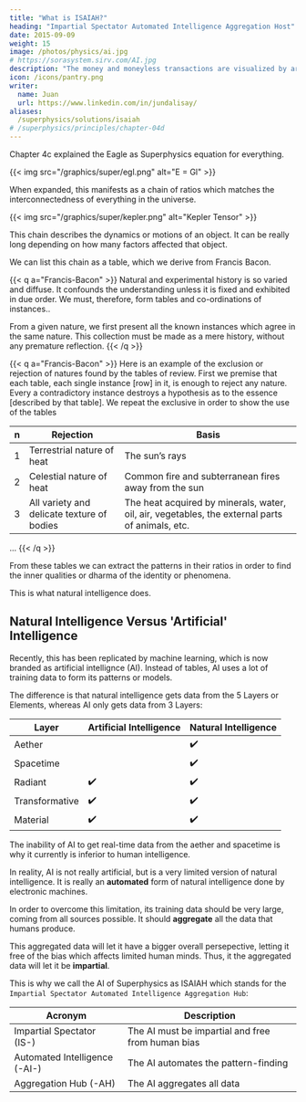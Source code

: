 ```yaml
---
title: "What is ISAIAH?"
heading: "Impartial Spectator Automated Intelligence Aggregation Host"
date: 2015-09-09
weight: 15
image: /photos/physics/ai.jpg
# https://sorasystem.sirv.com/AI.jpg
description: "The money and moneyless transactions are visualized by artificial intelligence (AI) in order to guide policymakers"
icon: /icons/pantry.png
writer:
  name: Juan
  url: https://www.linkedin.com/in/jundalisay/
aliases:
  /superphysics/solutions/isaiah
# /superphysics/principles/chapter-04d
---
```



<!-- ISAIAH is the machine learning system for the implementations of Superphysics -->

Chapter 4c explained the Eagle as Superphysics equation for everything. 

{{< img src="/graphics/super/egl.png" alt="E = Gl" >}}


When expanded, this manifests as a chain of ratios which matches the interconnectedness of everything in the universe. 

{{< img src="/graphics/super/kepler.png" alt="Kepler Tensor" >}}

This chain describes the dynamics or motions of an object. It can be really long depending on how many factors affected that object. 

We can list this chain as a table, which we derive from Francis Bacon. 

{{< q a="Francis-Bacon" >}}
Natural and experimental history is so varied and diffuse. It confounds the understanding unless it is fixed and exhibited in due order. We must, therefore, form tables and co-ordinations of instances..

From a given nature, we first present all the known instances which agree in the same nature. This collection must be made as a mere history, without any premature reflection.
{{< /q >}}


{{< q a="Francis-Bacon" >}}
Here is an example of the exclusion or rejection of natures found by the tables of review. First we premise that each table, each single instance [row] in it, is enough to reject any nature.  Every a contradictory instance destroys a hypothesis as to the essence [described by that table]. We repeat the exclusive in order to show the use of the tables

n | Rejection | Basis
--- | --- | ---
1 | Terrestrial nature of heat | The sun’s rays 
2 | Celestial nature of heat | Common fire and subterranean fires away from the sun
3 | All variety and delicate texture of bodies | The heat acquired by minerals, water, oil, air, vegetables, the external parts of animals, etc.
...
{{< /q >}}


From these tables we can extract the patterns in their ratios in order to find the inner qualities or dharma of the identity or phenomena. 

This is what natural intelligence does. 


## Natural Intelligence Versus 'Artificial' Intelligence 

Recently, this has been replicated by machine learning, which is now branded as artificial intellignce (AI). Instead of tables, AI uses a lot of training data to form its patterns or models.  

The difference is that natural intelligence gets data from the 5 Layers or Elements, whereas AI only gets data from 3 Layers:

Layer | Artificial Intelligence | Natural Intelligence 
--- | --- | ---
Aether | | :heavy_check_mark: 
Spacetime | | :heavy_check_mark:
Radiant | :heavy_check_mark: | :heavy_check_mark:
Transformative | :heavy_check_mark: | :heavy_check_mark:
Material | :heavy_check_mark: | :heavy_check_mark:

The inability of AI to get real-time data from the aether and spacetime is why it currently is inferior to human intelligence. 

In reality, AI is not really artificial, but is a very limited version of natural intelligence. It is really an **automated** form of natural intelligence done by electronic machines. 

In order to overcome this limitation, its training data should be very large, coming from all sources possible. It should **aggregate** all the data that humans produce.  

This aggregated data will let it have a bigger overall persepective, letting it free of the bias which affects limited human minds. Thus, it the aggregated data will let it be **impartial**.

<!-- Such an Automated Intelligence will have an advantage over human intelligence by being free of bias. 

This machine learning or pattern-simplification and pattern-finding must be free of bias. It must be impartial. -->

This is why we call the AI of Superphysics as ISAIAH which stands for the `Impartial Spectator Automated Intelligence Aggregation Hub`:

Acronym | Description
--- | ---
Impartial Spectator (IS-) | The AI must be impartial and free from human bias
Automated Intelligence (-AI-) | The AI automates the pattern-finding
Aggregation Hub (-AH) | The AI aggregates all data

<!-- . In Supereconomics, we achieve this by setting its base valuation to the common grain of the country that it is measuring
 — describes the AI as something that 

  existing thought-processing of whatever the Impartial Spectator's socio-political-economic goal is, whether it be price prediction, capital flows prediction, election prediction, legislation prediction, population demographic prediction, disease prediction, etc.
 — describes the centralization of the functionalities of the AI as a single cohesive unit, manifesting as socio-economic singularity. Nowadays, these functionalities are called 'skills' as Alexa Skills or 'actions' as Google Actions.  -->



<!-- Supereconomics (Economic Superphysics) aims to solve all economic problems by adding moneyless donations and exchange (barter), as points-based valuation, to the current money-based valuation. This is similar to how Material Superphysics aims to solve mysteries in Physics by adding the aether-idea onto the idea of "quantum fields". 

The points-based valuation represents [the effort theory of value](/social/economics/principles/effort-theory-of-value) which we derived from Adam Smith:


{{< q a="Adam-Smith" c="The Wealth of Nations Simplified, Book 1, Chapter 5" >}}
Labour..is the only universal, as well as the only accurate measure of value.. by which we can compare the values of different commodities at all times and at all places.. From century to century, corn is a better measure than silver, because, from century to century, equal quantities of corn will command the same quantity of labour more nearly than equal quantities of silver. From year to year, on the contrary, silver is a better measure than corn, because equal quantities of it will more nearly command the same quantity of labour.
{{< /q >}}



In this system, the price of goods can be determined using the quantity of other goods. For example, an iPhone X has a money-price of $1,000 which is double the money-price of a Huawei P20 at $500. So in our system, an iPhone X is worth 2 Huawei P20. If 1 kilo of rice is $1, then an iPhone X is worth 1,000 kilos of rice:

- 1 iPhoneX : 2 Huawei P20
- 1 iPhoneX : 1000 kilos of rice

![IPhone on rice](https://sorasystem.sirv.com/photos/iphonerice2.jpg)


As you can see, our system liberates the economy from being bound only to money, making it a true free trade system by allowing iPhones to be valued in Huawei phones, rice, or whatever. This is similar to how the Big Mac index pegs currencies to the Big Mac, except that we peg Big Macs to rice so that economies can function without money. 


## Based on Ratios, Not Equalities

Instead of equilibrium or the equals sign, this system is based on **ratios** or the ratio sign. This is in line with our proposed [Qualimath](/superphysics/solutions/qualimath)

This is useful for poor people and even for corporations during financial crises where money is tight or unavailable. In addition, it will lower the cost of buying and selling since it will use the already-existing telecoms system, instead of the financial system with its expensive bankers and financiers*.


> *In Supereconomics, such people will still be employed to do inspection, "KYC", and credit checks. 


An advanced economy can be very complex because of the huge number of goods and commodities for sale. It would be impossible to keep track of all the ratios manually. This is why the system needs machine learning, more popularly called artificial intelligence or AI. 

<!-- The most useful result that Supereconomics aims to get is the real price of everything, which is the value of everything relative to grains. In this way, all prices become natural which then removes the chance for crises from emerging. Thus, we come up with ISAIAH as the name of our AI: -->
<!-- In order to arrive at the real price, the AI has to filter out the bias and the noise in the data. We can say that the AI has to be an impartial spectator of the flow of data that is routed to it.  -->


<!-- ![Automated Intelligence](https://sorasystem.sirv.com/AI.jpg)




The idea is inspired by the prophet Isaiah who made many predictions about events in the Middle East. Likewise, AI is designed to make predictions about anything that it is evidenced by real data. 


![Isaiah](/photos/meta.jpg)



## Other Implementations

ISAIAH, as a machine learning hub, can interpret data from non-economic sciences such as medicine and politics, using the other branches of Superphysics:


_ | Superphysics paradigm | End Goal
--- | --- | ---
Economic data | Supereconomics | Real Prices, [Clearing Fund Rates](/research/schumacher/pool-clearing/part-1)
Health data |  [Bio Superphysics](/medical) | Disease prediction
Historical data | [Supersociology](/social/supersociology) | Social and political predictions 
 -->